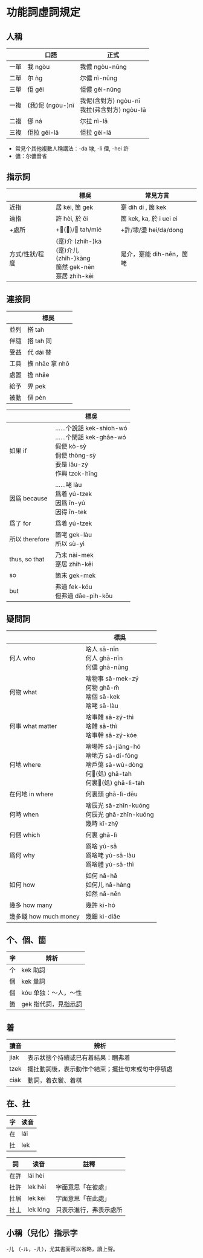 # 功能詞虛詞規定

## 人稱

|      | 口語             | 正式                                             |
| ---- | ---------------- | ------------------------------------------------ |
| 一單 | 我 ngòu          | 我儂 ngòu-nūng                                   |
| 二單 | 尔 ǹg            | 尔儂 nì-nūng                                     |
| 三單 | 佢 gēi           | 佢儂 gēi-nūng                                    |
| 一複 | (我)伲 (ngòu-)nī | 我伲(含對方) ngòu-nī<br />我拉(弗含對方) ngòu-lā |
| 二複 | 㑚 ná            | 尔拉 nì-lā                                       |
| 三複 | 佢拉 gēi-lā      | 佢拉 gēi-lā                                      |

- 常見个其他複數人稱講法：-da 埭, -li 俚, -hei 許
- 儂：尔儂音省

## 指示詞

|                | 標吳                                                                            | 常見方言                 |
| -------------- | ------------------------------------------------------------------------------- | ------------------------ |
| 近指           | 居 kēi, 箇 gek                                                                  | 寔 dih di , 箇 kek       |
| 遠指           | 許 hèi, 於 ēi                                                                   | 箇 kek, ka, 於 i uei ei  |
| +處所          | +𡍲(処)/面 tah/mié                                                              | +許/埭/盪 hei/da/dong    |
| 方式/性狀/程度 | (寔)介 (zhih-)ká<br />(寔)介儿 (zhih-)kàng<br />箇然 gek-nēn<br />寔居 zhih-kēi | 是介，寔能 dih-nēn，箇咾 |

## 連接詞

|      | 標吳           |
| ---- | -------------- |
| 並列 | 搭 tah         |
| 伴隨 | 搭 tah 同      |
| 受益 | 代 dái 替      |
| 工具 | 擔 nhāe 拿 nhō |
| 處置 | 擔 nhāe        |
| 給予 | 畀 pek         |
| 被動 | 㑭 pèn         |

|                | 標吳                                                                                                                    |
| -------------- | ----------------------------------------------------------------------------------------------------------------------- |
| 如果 if        | ……个說話 kek-shioh-wó<br />……个閑話 kek-ghāe-wó<br />假使 kò-sỳ<br />倘使 thòng-sỳ<br />要是 iāu-zỳ<br />作興 tzok-hīng |
| 因爲 because   | ……咾 làu<br />爲着 yú-tzek<br />因爲 īn-yú<br />因得 īn-tek                                                             |
| 爲了 for       | 爲着 yú-tzek                                                                                                            |
| 所以 therefore | 箇咾 gek-làu<br />所以 sù-yì                                                                                            |
| thus, so that  | 乃末 nài-mek<br />寔居 zhih-kēi                                                                                         |
| so             | 箇末 gek-mek                                                                                                            |
| but            | 弗過 fek-kóu<br />但弗過 dāe-pih-kōu                                                                                    |

## 疑問詞

|                       | 標吳                                                                                                              |
| --------------------- | ----------------------------------------------------------------------------------------------------------------- |
| 何人 who              | 啥人 sā-nīn<br />何人 ghā-nīn<br />何儂 ghā-nūng                                                                  |
| 何物 what             | 啥物事 sā-mek-zý<br />何物 ghā-m̄ <br />啥個 sā-kek<br />啥咾 sā-làu                                               |
| 何事 what matter      | 啥事體 sā-zý-thì<br />啥體 sā-thì<br />啥事幹 sā-zý-kóe                                                           |
| 何地 where            | 啥場許 sā-jiāng-hó<br />啥地方 sā-dí-fōng<br />啥戶蕩 sā-wù-dòng<br />何𡍲(処) ghā-tah<br />何裏𡍲(処) ghā-lì-tah |
| 在何地 in where       | 何裏頭 ghā-lì-dēu                                                                                                 |
| 何時 when             | 啥辰光 sā-zhīn-kuóng<br />何辰光 ghā-zhīn-kuóng<br />幾時 kī-zhȳ                                                  |
| 何個 which            | 何裏 ghā-lì                                                                                                       |
| 爲何 why              | 爲啥 yú-sā<br />爲啥咾 yú-sā-làu<br />爲啥體 yú-sā-thì                                                            |
| 如何 how              | 如何 nā-hā<br />如何儿 nā-hàng<br />如然 nā-nēn                                                                   |
| 幾多 how many         | 幾許 kī-hó                                                                                                        |
| 幾多錢 how much money | 幾鈿 kì-diāe                                                                                                      |

## 个、個、箇

| 字  | 辨析                            |
| --- | ------------------------------- |
| 个  | kek 助詞                        |
| 個  | kek 量詞                        |
| 個  | kóu 单独：～人，～性            |
| 箇  | gek 指代詞，見[指示詞](#指示詞) |

## 着

| 讀音 | 辨析                                             |
| ---- | ------------------------------------------------ |
| jiak | 表示狀態个持續或已有着結果：睏弗着               |
| tzek | 擺扗動詞後，表示動作个結束；擺扗句末或句中停頓處 |
| ciak | 動詞，着衣裳、着棋                               |

## 在、扗

| 字  | 读音 |
| --- | ---- |
| 在  | lái  |
| 扗  | lek  |

| 詞   | 读音     | 註釋                   |
| ---- | -------- | ---------------------- |
| 在許 | lái hèi  |                        |
| 扗許 | lek hèi  | 字面意思「在彼處」     |
| 扗居 | lek kēi  | 字面意思「在此處」     |
| 扗丄 | lek lóng | 只表示進行，弗表示處所 |

## 小稱（兒化）指示字

-儿 （-ル，-ㄦ），尤其書面可以省略，讀上聲。
